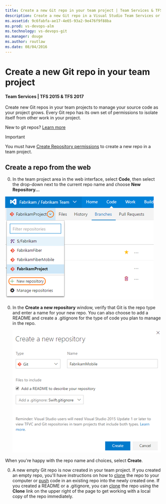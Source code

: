 ```yaml
---
title: Create a new Git repo in your team project | Team Services & TFS
description: Create a new Git repo in a Visual Studio Team Services or Team Foundation Server Team Project
ms.assetid: 9c6fabfa-ae17-4e65-93a2-9e476f9f88ba
ms.prod: vs-devops-alm
ms.technology: vs-devops-git
ms.manager: douge
ms.author: routlaw
ms.date: 08/04/2016
---
```


# Create a new Git repo in your team project

#### Team Services | TFS 2015 & TFS 2017 

Create new Git repos in your team projects to manage your source code as your project grows.
Every Git repo has its own set of permissions to isolate itself from other work in your project.

New to git repos? [Learn more](https://www.visualstudio.com/learn/set-up-a-git-repository/)

>[!IMPORTANT]
> You must have [Create Repository permissions](../setup-admin/permissions.md#git-repository) to create a new repo in a team project. 

## Create a repo from the web 

0. In the team project area in the web interface, select **Code**, then select the drop-down next to the current repo name and choose **New Repository...**

  ![Choose new repository from the web interface](_img/repo-mgmt/create-vsts-repo.png)     
  
0. In the **Create a new repository** window, verify that Git is the repo type and enter a name for your new repo. You can also choose to add a README and create a .gitignore for the type of code you plan to manage in the repo.

   ![Set options for your new repo in the Create a Git repo dialog](_img/repo-mgmt/create-a-new-repository.png)

 When you're happy with the repo name and choices, select **Create**.

0. A new empty Git repo is now created in your team project. If you created an empty repo, you'll have instructions on how to [clone](tutorial/clone.md) the repo to your computer or [push](tutorial/pushing.md) code in an existing repo into the newly created one.
If you created a README or a .gitignore, you can [clone](tutorial/clone.md) the repo using the **Clone** link on the upper right of the page to get working with a local copy of the repo immediately. 
